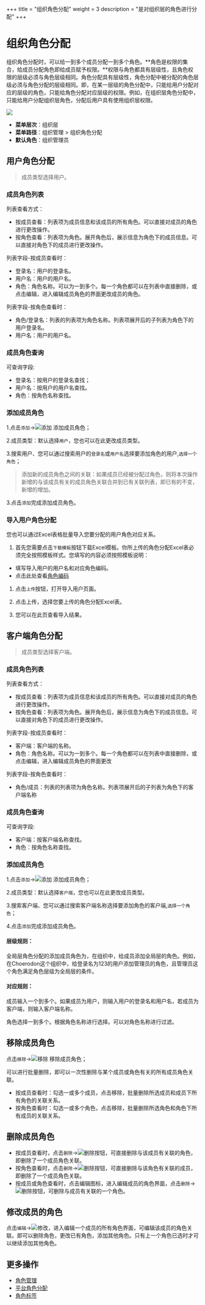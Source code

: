 ﻿+++
title = "组织角色分配"
weight = 3
description = "是对组织层的角色进行分配"
+++

# 组织角色分配

组织角色分配时，可以给一到多个成员分配一到多个角色。**角色是权限的集合，给成员分配角色即给成员赋予权限。**权限与角色都具有层级性，且角色权限的层级必须与角色层级相同。角色分配具有层级性，角色分配中被分配的角色层级必须与角色分配的层级相同。即，在某一层级的角色分配中，只能给用户分配对应的层级的角色，只能给角色分配对应层级的权限。例如，在组织层角色分配中，只能给用户分配组织层角色，分配后用户具有使用组织层权限。

![](/docs/user-guide/system-configuration/tenant/image/member_role3.png)

  - **菜单层次**：组织层
  - **菜单路径**：组织管理 > 组织角色分配
  - **默认角色**：组织管理员


## 用户角色分配

<blockquote class="note">
       成员类型选择用户。
      </blockquote>  

<h3 id="1">成员角色列表</h3>

列表查看方式：

- 按成员查看：列表项为成员信息和该成员的所有角色。可以直接对成员的角色进行更改操作。
- 按角色查看：列表项为角色。展开角色后，展示信息为角色下的成员信息。可以直接对角色下的成员进行更改操作。

列表字段-按成员查看时：

- 登录名：用户的登录名。
- 用户名：用户的用户名。
- 角色：角色名称。可以为一到多个。每一个角色都可以在列表中直接删除，或点击编辑，进入编辑成员角色的界面更改成员的角色。

列表字段-按角色查看时：

- 角色/登录名：列表的列表项为角色名称。列表项展开后的子列表为角色下的用户登录名。
- 用户名：用户的用户名。

<h3 id="2">成员角色查询</h3>

可查询字段:

- 登录名：按用户的登录名查找；
- 用户名：按用户的用户名查找。
- 角色：按角色名称查找。
   
<h3 id="3">添加成员角色</h3>

1.点击`添加`→![添加](/docs/user-guide/system-configuration/tenant/image/add.png) 添加成员角色；

2.成员类型：默认选择`用户`，您也可以在此更改成员类型。

3.搜索用户、您可以通过搜索用户的`登录名`或`用户名`选择要添加角色的用户,`选择一个角色`；

<blockquote class="note">
        添加新的成员角色之间的关联：如果成员已经被分配过角色，则将本次操作新增的与该成员有关的成员角色关联合并到已有关联列表，即已有的不变，新增的增加。
      </blockquote>

3.点击`添加`完成添加成员角色。

### 导入用户角色分配

您也可以通过Excel表格批量导入您要分配的用户角色对应关系。

1. 首先您需要点击`下载模板`按钮下载Excel模板。你所上传的角色分配Excel表必须完全按照模板样式。您填写的内容必须按照模板说明：

 - 填写导入用户的用户名和对应角色编码。
 - 点击此处查看[角色编码](/zh/docs/user-guide/system-configuration/platform/role)

1. 点击`上传`按钮，打开导入用户页面。

1. 点击上传，选择您要上传的角色分配Excel表。

1. 您可以在此页查看导入结果。

## 客户端角色分配

<blockquote class="note">
       成员类型选择客户端。
      </blockquote>  

<h3 id="1">成员角色列表</h3>

列表查看方式：

- 按成员查看：列表项为成员信息和该成员的所有角色。可以直接对成员的角色进行更改操作。
- 按角色查看：列表项为角色。展开角色后，展示信息为角色下的成员信息。可以直接对角色下的成员进行更改操作。

列表字段-按成员查看时：

- 客户端：客户端的名称。
- 角色：角色名称。可以为一到多个。每一个角色都可以在列表中直接删除，或点击编辑，进入编辑成员角色的界面更改

列表字段-按角色查看时：

- 角色/成员：列表的列表项为角色名称。列表项展开后的子列表为角色下的客户端名称

<h3 id="2">成员角色查询</h3>

可查询字段:

- 客户端：按客户端名称查找。
- 角色：按角色名称查找。
   
<h3 id="3">添加成员角色</h3>

1.点击`添加`→![添加](/docs/user-guide/system-configuration/tenant/image/add.png) 添加成员角色；

2.成员类型：默认选择`客户端`，您也可以在此更改成员类型。

3.搜索客户端、您可以通过搜索客户端名称选择要添加角色的客户端,`选择一个角色`；

4.点击`添加`完成添加成员角色。

#### 层级规则：

全局层角色分配的添加成员角色为，在组织中，给成员添加全局层的角色。例如，在Choerodon这个组织中，给登录名为123的用户添加管理员的角色，且管理员这个角色满足角色层级为全局层的条件。

#### 对应规则：

成员输入一个到多个。如果成员为用户，则输入用户的登录名和用户名，若成员为客户端，则输入客户端名称。

角色选择一到多个。根据角色名称进行选择。可以对角色名称进行过滤。



<h2 id="4">移除成员角色</h2>

点击`移除`→![移除](/docs/user-guide/system-configuration/platform/image/del.png) 移除成员角色；

可以进行批量删除，即可以一次性删除与某个成员或角色有关的所有成员角色关联。

- 按成员查看时：勾选一或多个成员，点击移除，批量删除所选成员和成员下所有角色的关联关系。
- 按角色查看时：勾选一或多个角色，点击移除，批量删除所选角色和角色下所有成员的关联关系。

<h2 id="5">删除成员角色</h2>

- 按成员查看时，点击`删除`→![删除按钮](/docs/user-guide/system-configuration/platform/image/del_button.png)，可直接删除与该成员有关联的角色，即删除了一个成员角色关联。
- 按角色查看时，点击`删除`→![删除按钮](/docs/user-guide/system-configuration/platform/image/del_button.png)，可直接删除与该角色有关联的成员，即删除了一个成员角色关联。
- 按成员或角色查看时，点击编辑图标，进入编辑成员的角色界面，点击`删除`→![删除按钮](/docs/user-guide/system-configuration/platform/image/del_button.png)，可删除与成员有关联的一个角色。

<h2 id="6">修改成员的角色</h2>

点击`编辑`→![修改](/docs/user-guide/system-configuration/platform/image/update.png)，进入编辑一个成员的所有角色界面，可编辑该成员的角色关联。即可以删除角色，更改已有角色，添加其他角色。只有上一个角色已选时才可以继续添加其他角色。



## 更多操作
- [角色管理](../../platform/role)
- [平台角色分配](../../platform/role-assignment)
- [角色标签](../../platform/role-label)